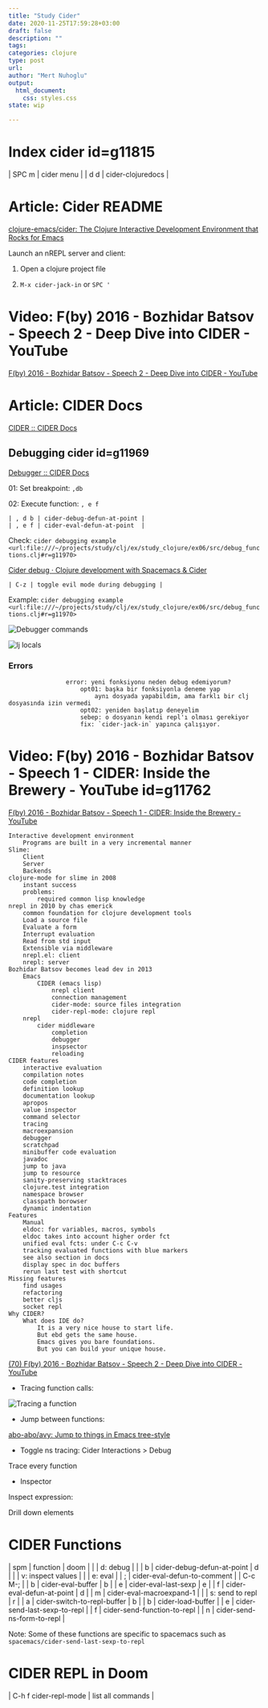 ```yaml
--- 
title: "Study Cider"
date: 2020-11-25T17:59:28+03:00 
draft: false
description: ""
tags:
categories: clojure
type: post
url:
author: "Mert Nuhoglu"
output:
  html_document:
    css: styles.css
state: wip

---
```


# Index cider id=g11815

  | SPC m | cider menu        |
  | d d   | cider-clojuredocs |

# Article: Cider README

[clojure-emacs/cider: The Clojure Interactive Development Environment that Rocks for Emacs](https://github.com/clojure-emacs/cider)

Launch an nREPL server and client:

01. Open a clojure project file

02. `M-x cider-jack-in` or `SPC '`

# Video: F(by) 2016 - Bozhidar Batsov - Speech 2 - Deep Dive into CIDER - YouTube

[F(by) 2016 - Bozhidar Batsov - Speech 2 - Deep Dive into CIDER - YouTube](https://www.youtube.com/watch?v=aYA4AAjLfT0)

# Article: CIDER Docs

[CIDER :: CIDER Docs](https://docs.cider.mx/cider/index.html)

## Debugging cider id=g11969

[Debugger :: CIDER Docs](https://docs.cider.mx/cider/debugging/debugger.html)

01: Set breakpoint: `,db`

02: Execute function: `, e f`

	| , d b | cider-debug-defun-at-point |
	| , e f | cider-eval-defun-at-point  |

Check: `cider debugging example <url:file:///~/projects/study/clj/ex/study_clojure/ex06/src/debug_functions.clj#r=g11970>`

[Cider debug · Clojure development with Spacemacs & Cider](https://practicalli.github.io/spacemacs/debug-clojure/cider-debug.html)

	| C-z | toggle evil mode during debugging |

Example: `cider debugging example <url:file:///~/projects/study/clj/ex/study_clojure/ex06/src/debug_functions.clj#r=g11970>`

![Debugger commands](/Users/mertnuhoglu/gdrive/keynote_resimler/screencapture/scs20210203_222836.jpg)

![lj locals](/Users/mertnuhoglu/gdrive/keynote_resimler/screencapture/scs20210203_221626.jpg)

### Errors

					error: yeni fonksiyonu neden debug edemiyorum?
						opt01: başka bir fonksiyonla deneme yap
							aynı dosyada yapabildim, ama farklı bir clj dosyasında izin vermedi
						opt02: yeniden başlatıp deneyelim
						sebep: o dosyanın kendi repl'ı olması gerekiyor
						fix: `cider-jack-in` yapınca çalışıyor.

# Video: F(by) 2016 - Bozhidar Batsov - Speech 1 - CIDER: Inside the Brewery - YouTube id=g11762

[F(by) 2016 - Bozhidar Batsov - Speech 1 - CIDER: Inside the Brewery - YouTube](https://www.youtube.com/watch?v=E0rDMM2EEu0)

	Interactive development environment
		Programs are built in a very incremental manner
	Slime:
		Client
		Server
		Backends
	clojure-mode for slime in 2008
		instant success
		problems:
			required common lisp knowledge
	nrepl in 2010 by chas emerick
		common foundation for clojure development tools
		Load a source file
		Evaluate a form
		Interrupt evaluation
		Read from std input
		Extensible via middleware
		nrepl.el: client
		nrepl: server
	Bozhidar Batsov becomes lead dev in 2013
		Emacs
			CIDER (emacs lisp)
				nrepl client
				connection management
				cider-mode: source files integration
				cider-repl-mode: clojure repl
		nrepl
			cider middleware
				completion
				debugger
				inspsector
				reloading
	CIDER features
		interactive evaluation
		compilation notes
		code completion
		definition lookup
		documentation lookup
		apropos
		value inspector
		command selector
		tracing
		macroexpansion
		debugger
		scratchpad
		minibuffer code evaluation
		javadoc
		jump to java
		jump to resource
		sanity-preserving stacktraces
		clojure.test integration
		namespace browser
		classpath borowser
		dynamic indentation
	Features
		Manual
		eldoc: for variables, macros, symbols
		eldoc takes into account higher order fct
		unified eval fcts: under C-c C-v 
		tracking evaluated functions with blue markers
		see also section in docs
		display spec in doc buffers
		rerun last test with shortcut
	Missing features
		find usages
		refactoring 
		better cljs
		socket repl
	Why CIDER?
		What does IDE do?
			It is a very nice house to start life.
			But ebd gets the same house.
			Emacs gives you bare foundations.
			But you can build your unique house.

[(70) F(by) 2016 - Bozhidar Batsov - Speech 2 - Deep Dive into CIDER - YouTube](https://www.youtube.com/watch?v=aYA4AAjLfT0)

- Tracing function calls:

![Tracing a function](/Users/mertnuhoglu/gdrive/keynote_resimler/screencapture/scs20201126_184106.jpg)

- Jump between functions:

[abo-abo/avy: Jump to things in Emacs tree-style](https://github.com/abo-abo/avy)

- Toggle ns tracing: Cider Interactions > Debug

Trace every function

- Inspector

Inspect expression:

Drill down elements

# CIDER Functions

  | spm | function                     | doom |
  |     | d: debug                     |      |
  | b   | cider-debug-defun-at-point   | d    |
  |     | v: inspect values            |
  |     | e: eval                      |
  | ;   | cider-eval-defun-to-comment  |      | C-c M-; |
  | b   | cider-eval-buffer            | b    |
  | e   | cider-eval-last-sexp         | e    |
  | f   | cider-eval-defun-at-point    | d    |
  | m   | cider-eval-macroexpand-1     |
  |     | s: send to repl              | r    |
  | a   | cider-switch-to-repl-buffer  | b    |
  | b   | cider-load-buffer            |
  | e   | cider-send-last-sexp-to-repl |
  | f   | cider-send-function-to-repl  |
  | n   | cider-send-ns-form-to-repl   |

Note: Some of these functions are specific to spacemacs such as `spacemacs/cider-send-last-sexp-to-repl`

# CIDER REPL in Doom

  | C-h f cider-repl-mode | list all commands | 


